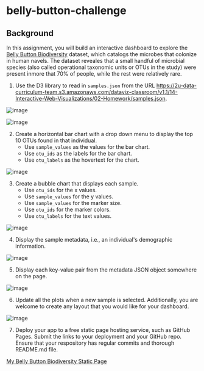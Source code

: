 # belly-button-challenge


## Background

In this assignment, you will build an interactive dashboard to explore the [Belly Button Biodiversity](http://robdunnlab.com/projects/belly-button-biodiversity/) dataset, which catalogs the microbes that colonize in human navels. 
The dataset reveales that a small handful of microbial species (also called operational taxonomic units or OTUs in the study) were present inmore that 70% of people, while the rest were relatively rare.

1. Use the D3 library to read in `samples.json` from the URL https://2u-data-curriculum-team.s3.amazonaws.com/dataviz-classroom/v1.1/14-Interactive-Web-Visualizations/02-Homework/samples.json. 

![image](https://user-images.githubusercontent.com/115905663/229384695-7a739e1a-853d-45f7-a0f2-9793de12a0bf.png)

![image](https://user-images.githubusercontent.com/115905663/229384834-c09f59aa-78ae-4510-9a63-65ed8bab6b36.png)

2. Create a horizontal bar chart with a drop down menu to display the top 10 OTUs found in that individual. 
   * Use `sample_values` as the values for the bar chart. 
   * Use `otu_ids` as the labels for the bar chart.
   * Use `otu_labels` as the hovertext for the chart.

![image](https://user-images.githubusercontent.com/115905663/229384900-5729cb5b-72c4-46f3-aabd-fbcb524213ff.png)

3. Create a bubble chart that displays each sample.
   * Use `otu_ids` for the x values.
   * Use `sample_values` for the y values. 
   * Use `sample_values` for the marker size.
   * Use `otu_ids` for the marker colors. 
   * Use `otu_labels` for the text values. 

![image](https://user-images.githubusercontent.com/115905663/229384959-59c9f338-fdc4-48b4-8096-1887f06007b4.png)

4. Display the sample metadata, i.e., an individual's demographic information. 

![image](https://user-images.githubusercontent.com/115905663/229385195-9a3e11c2-2ff2-4847-9937-e68ac1080161.png)


5. Display each key-value pair from the metadata JSON object somewhere on the page. 

![image](https://user-images.githubusercontent.com/115905663/229385206-b04c6e73-c9ad-4693-b950-63eda854c529.png)

6. Update all the plots when a new sample is selected. Additionally, you are welcome to create any layout that you would like for your dashboard. 

![image](https://user-images.githubusercontent.com/115905663/229385259-f23acbfe-f4f3-4874-9f9a-9d38b8bcdbea.png)

7. Deploy your app to a free static page hosting service, such as GitHub Pages. Submit the links to your deployment and your GitHub repo. Ensure that your respository has regular commits and thorough README.md file. 

[My Belly Button Biodiversity Static Page](https://marthagriggs9.github.io/belly-button-challenge/)
